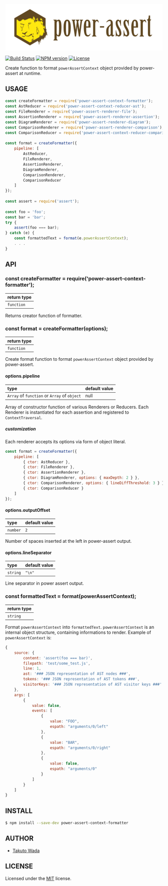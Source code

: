 [![power-assert][power-assert-banner]][power-assert-url]

[![Build Status][travis-image]][travis-url]
[![NPM version][npm-image]][npm-url]
[![License][license-image]][license-url]


Create function to format `powerAssertContext` object provided by power-assert at runtime.


USAGE
---------------------------------------

```javascript
const createFormatter = require('power-assert-context-formatter');
const AstReducer = require('power-assert-context-reducer-ast');
const FileRenderer = require('power-assert-renderer-file');
const AssertionRenderer = require('power-assert-renderer-assertion');
const DiagramRenderer = require('power-assert-renderer-diagram');
const ComparisonRenderer = require('power-assert-renderer-comparison');
const ComparisonReducer = require('power-assert-context-reducer-comparison');

const format = createFormatter({
    pipeline: [
        AstReducer,
        FileRenderer,
        AssertionRenderer,
        DiagramRenderer,
        ComparisonRenderer,
        ComparisonReducer
    ]
});

const assert = require('assert');

const foo = 'foo';
const bar = 'bar';
try {
    assert(foo === bar);
} catch (e) {
    const formattedText = format(e.powerAssertContext);
    . . .
}
```


API
---------------------------------------

### const createFormatter = require('power-assert-context-formatter');

| return type |
|:------------|
| `function`  |

Returns creator function of formatter.


### const format = createFormatter(options);

| return type |
|:------------|
| `function`  |

Create format function to format `powerAssertContext` object provided by power-assert.


#### options.pipeline

| type                                         | default value |
|:---------------------------------------------|:--------------|
| `Array` of `function` or `Array` of `object` | null          |

Array of constructor function of various Renderers or Reducers.
Each Renderer is instantiated for each assertion and registered to `ContextTraversal`.

##### customization

Each renderer accepts its options via form of object literal.

```javascript
const format = createFormatter({
    pipeline: [
        { ctor: AstReducer },
        { ctor: FileRenderer },
        { ctor: AssertionRenderer },
        { ctor: DiagramRenderer, options: { maxDepth: 2 } },
        { ctor: ComparisonRenderer, options: { lineDiffThreshold: 3 } },
        { ctor: ComparisonReducer }
    ]
});
```


#### options.outputOffset

| type     | default value |
|:---------|:--------------|
| `number` | `2`           |

Number of spaces inserted at the left in power-assert output.


#### options.lineSeparator

| type     | default value |
|:---------|:--------------|
| `string` | `"\n"`        |

Line separator in power assert output.


### const formattedText = format(powerAssertContext);

| return type |
|:------------|
| `string`  |

Format `powerAssertContext` into `formattedText`. `powerAssertContext` is an internal object structure, containing informations to render. Example of `powerAssertContext` is:

```javascript
{
    source: {
        content: 'assert(foo === bar)',
        filepath: 'test/some_test.js',
        line: 1,
        ast: '### JSON representation of AST nodes ###',
        tokens: '### JSON representation of AST tokens ###',
        visitorKeys: '### JSON representation of AST visitor keys ###'
    },
    args: [
        {
            value: false,
            events: [
                {
                    value: "FOO",
                    espath: "arguments/0/left"
                },
                {
                    value: "BAR",
                    espath: "arguments/0/right"
                },
                {
                    value: false,
                    espath: "arguments/0"
                }
            ]
        }
    ]
}
```


INSTALL
---------------------------------------

```sh
$ npm install --save-dev power-assert-context-formatter
```


AUTHOR
---------------------------------------
* [Takuto Wada](https://github.com/twada)


LICENSE
---------------------------------------
Licensed under the [MIT](https://github.com/twada/power-assert-runtime/blob/master/LICENSE) license.


[power-assert-url]: https://github.com/power-assert-js/power-assert
[power-assert-banner]: https://raw.githubusercontent.com/power-assert-js/power-assert-js-logo/master/banner/banner-official-fullcolor.png

[travis-url]: https://travis-ci.org/twada/power-assert-runtime
[travis-image]: https://secure.travis-ci.org/twada/power-assert-runtime.svg?branch=master

[npm-url]: https://npmjs.org/package/power-assert-context-formatter
[npm-image]: https://badge.fury.io/js/power-assert-context-formatter.svg

[license-url]: https://github.com/twada/power-assert-runtime/blob/master/LICENSE
[license-image]: https://img.shields.io/badge/license-MIT-brightgreen.svg
